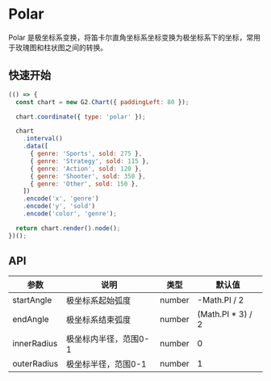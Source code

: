# Polar

Polar 是极坐标系变换，将笛卡尔直角坐标系坐标变换为极坐标系下的坐标，常用于玫瑰图和柱状图之间的转换。

## 快速开始

```js
(() => {
  const chart = new G2.Chart({ paddingLeft: 80 });

  chart.coordinate({ type: 'polar' });

  chart
    .interval()
    .data([
      { genre: 'Sports', sold: 275 },
      { genre: 'Strategy', sold: 115 },
      { genre: 'Action', sold: 120 },
      { genre: 'Shooter', sold: 350 },
      { genre: 'Other', sold: 150 },
    ])
    .encode('x', 'genre')
    .encode('y', 'sold')
    .encode('color', 'genre');

  return chart.render().node();
})();
```

## API

| 参数          | 说明                       | 类型    | 默认值 |
|--------------|----------------------------|--------|--------|
| startAngle   | 极坐标系起始弧度             | number | -Math.PI / 2    |
| endAngle     | 极坐标系结束弧度             | number | (Math.PI * 3) / 2    |
| innerRadius  | 极坐标内半径，范围0-1        | number | 0    |
| outerRadius  | 极坐标半径，范围0-1     | number | 1      |
